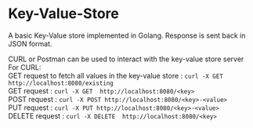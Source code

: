 # Key-Value-Store

A basic Key-Value store implemented in Golang.
Response is sent back in JSON format. 

CURL or Postman can be used to interact with the key-value store server<br>
For CURL:<br>
GET request to fetch all values in the key-value store : ```curl -X GET http://localhost:8080/existing```<br>
GET request : ```curl -X GET  http://localhost:8080/<key>```<br>
POST request : ```curl -X POST http://localhost:8080/<key>-<value>```<br>
PUT request : ```curl -X PUT http://localhost:8080/<key>-<value>```<br>
DELETE request : ```curl -X DELETE  http://localhost:8080/<key>```<br>
